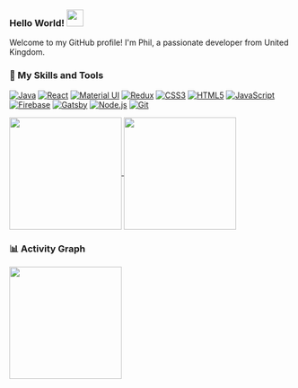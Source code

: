 ### Hello World! <img src="https://raw.githubusercontent.com/MartinHeinz/MartinHeinz/master/wave.gif" width="30px">

Welcome to my GitHub profile! I'm Phil, a passionate developer from United Kingdom. 

<!-- - 🌱 I’m currently learning: [Technology/Programming Language 1], [Technology/Programming Language 2], [Technology/Programming Language 3]
- 💬 Ask me about: [Your Areas of Expertise]
- 📫 How to reach me: [Your Email Address], [Your Website] -->

### 🚀 My Skills and Tools

[![Java](https://img.shields.io/badge/Java-ED8B00?style=for-the-badge&logo=java&logoColor=white)]()
[![React](https://img.shields.io/badge/React-61DAFB?style=for-the-badge&logo=react&logoColor=white)]()
[![Material UI](https://img.shields.io/badge/Material_UI-0081CB?style=for-the-badge&logo=material-ui&logoColor=white)]()
[![Redux](https://img.shields.io/badge/Redux-764ABC?style=for-the-badge&logo=redux&logoColor=white)]()
[![CSS3](https://img.shields.io/badge/CSS3-1572B6?style=for-the-badge&logo=css3&logoColor=white)]()
[![HTML5](https://img.shields.io/badge/HTML5-E34F26?style=for-the-badge&logo=html5&logoColor=white)]()
[![JavaScript](https://img.shields.io/badge/JavaScript-F7DF1E?style=for-the-badge&logo=javascript&logoColor=black)]()
[![Firebase](https://img.shields.io/badge/Firebase-FFCA28?style=for-the-badge&logo=firebase&logoColor=black)]()
[![Gatsby](https://img.shields.io/badge/Gatsby-663399?style=for-the-badge&logo=gatsby&logoColor=white)]()
[![Node.js](https://img.shields.io/badge/Node.js-43853D?style=for-the-badge&logo=node.js&logoColor=white)]()
[![Git](https://img.shields.io/badge/Git-F05032?style=for-the-badge&logo=git&logoColor=white)]()

<a href="https://github.com/anuraghazra/github-readme-stats">
  <img height=200 align="center" src="https://github-readme-stats.vercel.app/api?username=filippaskalev" />
</a>
<a href="https://github.com/anuraghazra/convoychat">
  <img height=200 align="center" src="https://github-readme-stats.vercel.app/api/top-langs?username=filippaskalev&layout=compact&langs_count=8&card_width=320" />
</a>

### 📊 Activity Graph

<a>
<img height=200 align="center" src="[![ GitHub activity graph](https://github-readme-activity-graph.vercel.app/graph?username=FilipPaskalev)](https://github.com/FilipPaskalev/github-readme-activity-graph)" />
</a>


